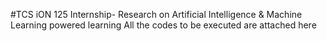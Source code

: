 #TCS iON 125 Internship- Research on Artificial Intelligence & Machine Learning powered learning
All the codes to be executed are attached here
